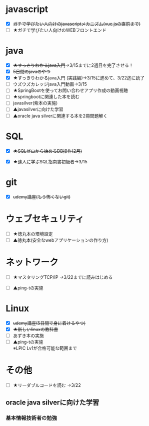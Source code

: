 # javascript
- [x] ~~ガチで学びたい人向けのjavascriptメカニズム(vue.jsの直前まで)~~
- [ ] ★ガチで学びたい人向けのWEBフロントエンド  

# java
- [x] ~~★すっきりわかるjava入門~~→3/15までに2週目を完了させる！
- [x] ~~5日間のjavaのやつ~~
- [x] ★すっきりわかるjava入門 (実践編)→3/15に進めて、3/22迄に読了
- [ ] ウズウズカレッジjava入門動画→3/15
- [ ] ★SpringBootを使ってお問い合わせアプリ作成の動画視聴
- [ ] ★springbootに関連した本を読む
- [ ] javasilver(紫本の実施)
- [ ] ▲javasilverに向けた学習
- [ ] ▲oracle java silverに関連する本を2冊問題解く

# SQL
- [x] ~~★SQLゼロから始めるDB操作(2月)~~
- [x] ★達人に学ぶSQL指南書初級者→3/15


# git
- [x] ~~udemy講座(もう怖くないgit)~~

# ウェブセキュリティ
- [ ] ★徳丸本の環境設定  
- [ ] ▲徳丸本(安全なwebアプリケーションの作り方)

# ネットワーク
- [ ] ★マスタリングTCP/IP →3/22までに読みはじめる
- [ ] ▲ping-tの実施  


# Linux
- [x] ~~udemy講座(5日間で身に着けるやつ)~~
- [x] ~~★新しいlinuxの教科書~~
- [ ] あずき本の実施
- [ ] ▲ping-tの実施  
       ※LPIC Lv1が合格可能な範囲まで

# その他
- [ ] ★リーダブルコードを読む →3/22

## oracle java silverに向けた学習



### 基本情報技術者の勉強

